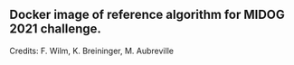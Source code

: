 ## Docker image of reference algorithm for MIDOG 2021 challenge.

Credits: F. Wilm, K. Breininger, M. Aubreville


